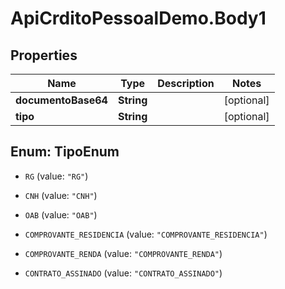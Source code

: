 # ApiCrditoPessoalDemo.Body1

## Properties
Name | Type | Description | Notes
------------ | ------------- | ------------- | -------------
**documentoBase64** | **String** |  | [optional] 
**tipo** | **String** |  | [optional] 


<a name="TipoEnum"></a>
## Enum: TipoEnum


* `RG` (value: `"RG"`)

* `CNH` (value: `"CNH"`)

* `OAB` (value: `"OAB"`)

* `COMPROVANTE_RESIDENCIA` (value: `"COMPROVANTE_RESIDENCIA"`)

* `COMPROVANTE_RENDA` (value: `"COMPROVANTE_RENDA"`)

* `CONTRATO_ASSINADO` (value: `"CONTRATO_ASSINADO"`)




